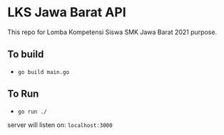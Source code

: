 # LKS Jawa Barat API

This repo for Lomba Kompetensi Siswa SMK Jawa Barat 2021 purpose.

## To build 
- ``` go build main.go ```

## To Run
- ``` go run ./ ```

server will listen on: ``` localhost:3000 ```